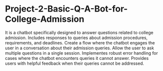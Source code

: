 # Project-2-Basic-Q-A-Bot-for-College-Admission
It is a chatbot specifically designed to answer questions related to college admission.
Includes responses to queries about admission procedures, requirements, and deadlines.
Create a flow where the chatbot engages the user in a conversation about their admission queries.
Allow the user to ask multiple questions in a single session.
Implementes robust error handling for cases where the chatbot encounters queries it cannot answer.
Provides users with helpful feedback when their queries cannot be addressed.
